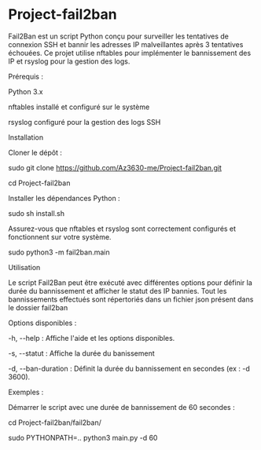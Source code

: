 # Project-fail2ban

Fail2Ban est un script Python conçu pour surveiller les tentatives de connexion SSH et bannir les adresses IP malveillantes après 3 tentatives échouées. Ce projet utilise nftables pour implémenter le bannissement des IP et rsyslog pour la gestion des logs.

Prérequis :

Python 3.x

nftables installé et configuré sur le système

rsyslog configuré pour la gestion des logs SSH

Installation

Cloner le dépôt :

sudo git clone https://github.com/Az3630-me/Project-fail2ban.git

cd Project-fail2ban

Installer les dépendances Python :

sudo sh install.sh

Assurez-vous que nftables et rsyslog sont correctement configurés et fonctionnent sur votre système.

sudo python3 -m fail2ban.main

Utilisation

Le script Fail2Ban peut être exécuté avec différentes options pour définir la durée du bannissement et afficher le statut des IP bannies.
Tout les bannissements effectués sont répertoriés dans un fichier json présent dans le dossier fail2ban

Options disponibles :

-h, --help : Affiche l'aide et les options disponibles.

-s, --statut : Affiche la durée du banissement 

-d, --ban-duration : Définit la durée du bannissement en secondes (ex : -d 3600).

Exemples :

Démarrer le script avec une durée de bannissement de 60 secondes :

cd Project-fail2ban/fail2ban/ 

sudo PYTHONPATH=.. python3 main.py -d 60
